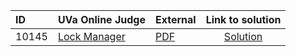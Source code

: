 | ID | UVa Online Judge | External | Link to solution |
|:---|:---|:---|:---:|
| 10145 | [Lock Manager](https://onlinejudge.org/index.php?option=com_onlinejudge&Itemid=8&category=24&page=show_problem&problem=1086) | [PDF](https://onlinejudge.org/external/101/10145.pdf) | [Solution](https://github.com/versenyi98/uva-solutions/tree/main/solutions/10145%20-%20Lock%20Manager)|
